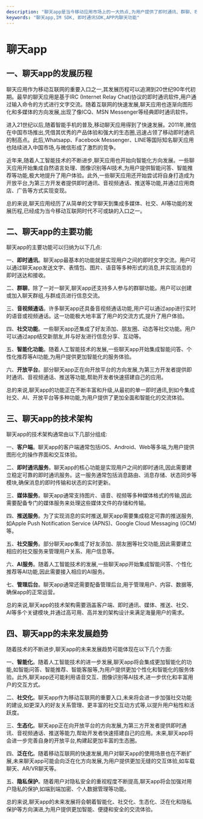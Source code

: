 ```yaml
---
description: "聊天app是当今移动应用市场上的一大热点,为用户提供了即时通讯、群聊、视频通话等多种功能。本文将从聊天app的发展历程、主要功能、技术架构以及未来发展趋势等方面进行全面分析,为开发者提供参考。"
keywords: "聊天app,IM SDK, 即时通讯SDK,APP内聊天功能"
---
```

# 聊天app

## 一、聊天app的发展历程

聊天应用作为移动互联网的重要入口之一,其发展历程可以追溯到20世纪90年代初期。最早的聊天应用是基于IRC (Internet Relay Chat)协议的即时通讯软件,用户通过输入命令的方式进行文字交流。随着互联网的快速发展,聊天应用也逐渐向图形化和多媒体的方向发展,出现了像ICQ、MSN Messenger等经典即时通讯软件。

进入21世纪以后,随着智能手机的普及,移动聊天应用得到了快速发展。2011年,微信在中国市场推出,凭借其优秀的产品体验和强大的生态圈,迅速占领了移动即时通讯的制高点。此后,Whatsapp、Facebook Messenger、LINE等国际知名聊天应用也陆续进入中国市场,与微信形成了激烈的竞争。

近年来,随着人工智能技术的不断进步,聊天应用也开始向智能化方向发展。一些聊天应用开始集成自然语言处理、图像识别等AI技术,为用户提供智能问答、智能推荐等功能,极大地提升了用户体验。此外,一些聊天应用还开始尝试将自身打造成为开放平台,为第三方开发者提供即时通讯、音视频通话、推送等功能,并通过应用商店、广告等方式实现变现。

总的来说,聊天应用经历了从简单的文字聊天到集成多媒体、社交、AI等功能的发展历程,已经成为当今移动互联网时代不可或缺的入口之一。

## 二、聊天app的主要功能

聊天app的主要功能可以归纳为以下几点:

一、**即时通讯**。聊天app最基本的功能就是实现用户之间的即时文字交流。用户可以通过聊天app发送文字、表情包、图片、语音等多种形式的消息,并实现消息的即时送达和接收。

二、**群聊**。除了一对一聊天,聊天app还支持多人参与的群聊功能。用户可以创建或加入聊天群组,与群成员进行信息交流。

三、**音视频通话**。许多聊天app还具备音视频通话功能,用户可以通过app进行实时的语音或视频通话。这一功能极大地丰富了用户的交流方式,提升了用户体验。

四、**社交功能**。一些聊天app还集成了好友添加、朋友圈、动态等社交功能。用户可以通过app结交新朋友,并与好友进行信息分享、互动等。

五、**智能化功能**。随着人工智能技术的发展,一些聊天app开始集成智能问答、个性化推荐等AI功能,为用户提供更加智能化的服务体验。

六、**开放平台**。部分聊天app正在向开放平台的方向发展,为第三方开发者提供即时通讯、音视频通话、推送等功能,帮助开发者快速搭建自己的应用。

总的来说,聊天app的功能正在不断丰富和升级,从最初的单一即时通讯,到如今集成社交、AI、开放平台等多种功能,为用户提供了更加全面和智能化的交流体验。

## 三、聊天app的技术架构

聊天app的技术架构通常由以下几部分组成:

一、**客户端**。聊天app的客户端通常包括iOS、Android、Web等多端,为用户提供图形化的操作界面和交互体验。

二、**即时通讯服务**。聊天app的核心功能是实现用户之间的即时通讯,因此需要建立稳定可靠的即时通讯服务。这一服务通常包括消息路由、消息存储、状态同步等模块,确保消息的即时传输和状态的实时更新。

三、**媒体服务**。聊天app通常支持图片、语音、视频等多种媒体格式的传输,因此需要配备专门的媒体服务来处理这些媒体文件的存储和传输。

四、**推送服务**。为了实现消息的实时推送,聊天app需要集成稳定可靠的推送服务,如Apple Push Notification Service (APNS)、Google Cloud Messaging (GCM)等。

五、**社交服务**。部分聊天app集成了好友添加、朋友圈等社交功能,因此需要建立相应的社交服务来管理用户关系、用户信息等。

六、**AI服务**。随着人工智能技术的发展,一些聊天app开始集成智能问答、个性化推荐等AI功能,因此需要接入相应的AI服务。

七、**管理后台**。聊天app通常还需要配备管理后台,用于管理用户、内容、数据等,确保app的正常运营。

总的来说,聊天app的技术架构需要涵盖客户端、即时通讯、媒体、推送、社交、AI等多个关键模块,并通过高可用、高并发的架构设计来满足海量用户的需求。

## 四、聊天app的未来发展趋势

随着技术的不断进步,聊天app的未来发展趋势可能体现在以下几个方面:

一、**智能化**。随着人工智能技术的进一步发展,聊天app将会集成更加智能化的功能,如智能问答、智能推荐、智能客服等,为用户提供更加个性化和智能化的服务体验。此外,聊天app还可能利用语音交互、图像识别等AI技术,进一步优化和丰富用户的交互方式。

二、**社交化**。聊天app作为移动互联网的重要入口,未来将会进一步加强社交功能的建设,如更深入的好友关系管理、更丰富的社交互动方式等,以提升用户粘性和活跃度。

三、**生态化**。聊天app正在向开放平台的方向发展,为第三方开发者提供即时通讯、音视频通话、推送等能力,帮助开发者快速搭建自己的应用。未来,聊天app将会进一步完善自身的开放平台,构建起更加丰富的生态圈。

四、**泛在化**。随着移动互联网的快速发展,用户对聊天app的使用场景也在不断扩展,未来聊天app可能会向泛在化方向发展,为用户提供更加无缝的交互体验,如车载聊天、AR/VR聊天等。

五、**隐私保护**。随着用户对隐私安全的重视程度不断提高,聊天app将会加强对用户隐私的保护,如端到端加密、个人数据管理等功能。

总的来说,聊天app的未来发展将会朝着智能化、社交化、生态化、泛在化和隐私保护等方向演进,为用户提供更加智能、便捷和安全的交流体验。
